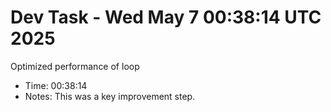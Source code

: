 # Dev Task - Wed May  7 00:38:14 UTC 2025
Optimized performance of loop
- Time: 00:38:14
- Notes: This was a key improvement step.
